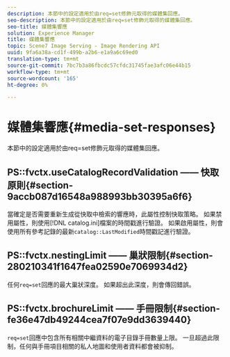 ```yaml
---
description: 本節中的設定適用於由req=set修飾元取得的媒體集回應。
seo-description: 本節中的設定適用於由req=set修飾元取得的媒體集回應。
seo-title: 媒體集響應
solution: Experience Manager
title: 媒體集響應
topic: Scene7 Image Serving - Image Rendering API
uuid: 9fa6a38a-cd1f-499b-a2b6-e1a9a6c69ed0
translation-type: tm+mt
source-git-commit: 7bc7b3a86fbcdc57cfdc31745fae3afc06e44b15
workflow-type: tm+mt
source-wordcount: '165'
ht-degree: 0%

---
```



# 媒體集響應{#media-set-responses}

本節中的設定適用於由req=set修飾元取得的媒體集回應。

## PS::fvctx.useCatalogRecordValidation —— 快取原則{#section-9accb087d16548a988993bb30395a6f6}

當確定是否需要重新生成從快取中檢索的響應時，此屬性控制快取策略。 如果禁用屬性，則使用[!DNL catalog.ini]檔案的時間戳進行驗證。 如果啟用屬性，則會使用所有參考記錄的最新`catalog::LastModified`時間戳記進行驗證。

## PS::fvctx.nestingLimit —— 巢狀限制{#section-280210341f1647fea02590e7069934d2}

任何`req=set`回應的最大巢狀深度。 如果超出此深度，則會傳回錯誤。

## PS::fvctx.brochureLimit —— 手冊限制{#section-fe36e47db49244cea7f07e9dd3639440}

`req=set`回應中包含所有相關中繼資料的電子目錄手冊數量上限。 一旦超過此限制，任何與手冊項目相關的私人地圖和使用者資料都會被抑制。
